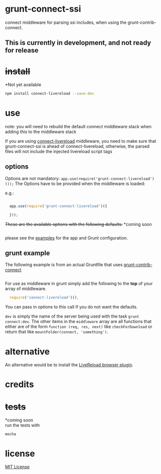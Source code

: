 grunt-connect-ssi
==================
connect middleware for parsing ssi includes, when using the
grunt-contrib-connect.

## This is currently in development, and not ready for release

~~install~~
=======
*Not yet available
```bash
npm install connect-livereload --save-dev
```

use
===
note: you will need to rebuild the default connect middleware stack when adding this
to the middleware stack

If you are using [connect-livereload](https://github.com/intesso/connect-livereload)
middleware, you need to make sure that grunt-connect-ssi is ahead of
connect-livereload, otherwise, the parsed files will not include the injected
livereload script tags

## options
Options are not mandatory: `app.use(require('grunt-connect-livereload')());`
The Options have to be provided when the middleware is loaded:

e.g.:
```javascript

  app.use(require('grunt-connect-livereload')({

  }));

```

~~These are the available options with the following defaults:~~
*coming soon

```javascript
```

please see the [examples](https://github.com/intesso/connect-livereload/tree/master/examples) for the app and Grunt configuration.


## grunt example

The following example is from an actual Gruntfile that uses [grunt-contrib-connect](https://github.com/gruntjs/grunt-contrib-connect)

```javascript

```
For use as middleware in grunt simply add the following to the **top** of your array of middleware.

```javascript
  require('connect-livereload')(),
```
You can pass in options to this call if you do not want the defaults.

`dev` is simply the name of the server being used with the task `grunt connect:dev`. The other items in the `middleware` array are all functions that either are of the form `function (req, res, next)` like `checkForDownload` or return that like `mountFolder(connect, 'something')`.

alternative
===========
An alternative would be to install the [LiveReload browser plugin](https://chrome.google.com/webstore/detail/livereload/jnihajbhpnppcggbcgedagnkighmdlei).


credits
=======


~~tests~~
=====
*coming soon  
run the tests with
```
mocha
```

license
=======
[MIT License](https://github.com/anguspiv/grunt-connect-ssi/blob/master/LICENSE-MIT)
